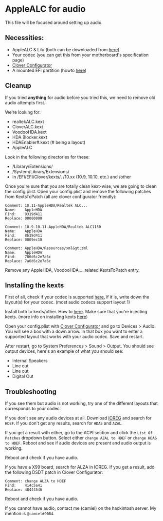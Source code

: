 # AppleALC for audio

This file will be focused around setting up audio.

## Necessities:
* AppleALC & Lilu (both can be downloaded from [here](https://1drv.ms/f/s!AiP7m5LaOED-mo9XA4Ml-69cwAsikQ))
* Your codec (you can get this from your motherboard's specification page)
* [Clover Configurator](http://mackie100projects.altervista.org/download-mac.php?version=classic)
* A mounted EFI partition (howto [here](../master/Tips.md#how-to-mount-efi))

## Cleanup
If you tried **anything** for audio before you tried this, we need to remove old audio attempts first.

We're looking for:
* realtekALC.kext
* CloverALC.kext
* VoodooHDA.kext
* HDA Blocker.kext
* HDAEnabler#.kext (# being a layout)
* AppleALC

Look in the following directories for these:
* /Library/Extensions/
* /System/Library/Extensions/
* In /EFI/EFI/Clover/kexts/, /10.xx (10.9, 10.10, etc.) and /other

Once you're sure that you are totally clean kext-wise, we are going to clean the config.plist. Open your config.plist and remove the following patches from KextsToPatch (all are clover configurator friendly):

```
Comment: 10.11-AppleHDA/Realtek ALC...
Name:    AppleHDA
Find:    8319d411
Replace: 00000000
```

```
Comment: 10.9-10.11-AppleHDA/Realtek ALC1150
Name:    AppleHDA
Find:    8b19d411
Replace: 0009ec10
```

```
Comment: AppleHDA/Resources/xml&gt;zml
Name:    AppleHDA
Find:    786d6c2e7a6c
Replace: 7a6d6c2e7a6c
```

Remove any AppleHDA, VoodooHDA,... related KextsToPatch entry.

## Installing the kexts
First of all, check if your codec is supported [here](https://github.com/vit9696/AppleALC/wiki/Supported-codecs), if it is, write down the layout(s) for your codec. (most audio codecs support layout 1)

Install both to kexts/other. How to [here](../master/Tips.md#how-to-mount-efi). Make sure that you're injecting kexts. (more info on installing kexts [here](../master/Tips.md#how-to-install-kexts))

Open your config.plist with [Clover Configurator](http://mackie100projects.altervista.org/download-mac.php?version=classic) and go to Devices > Audio. You will see a box with a down arrow. In that box you want to enter a supported layout that works with your audio codec. Save and restart. 

After restart, go to System Preferences > Sound > Output. You should see output devices, here's an example of what you should see:
* Internal Speakers
* Line out
* Line out
* Digital Out

## Troubleshooting
If you see them but audio is not working, try one of the different layouts that corresponds to your codec.

If you don't see any audio devices at all. Download [IOREG](http://mac.softpedia.com/get/System-Utilities/IORegistryExplorer.shtml) and search for `HDEF`. If you don't get any results, search for `HDAS` and `AZAL`.

If you get a result with either, go to the ACPI section and click the `List Of Patches` dropdown button. Select either `change AZAL to HDEF` or `change HDAS to HDEF`. Reboot and see if audio devices are present and audio output is working.

Reboot and check if you have audio.

If you have a X99 board, search for ALZA in IOREG. If you get a result, add the following DSDT patch in Clover Configurator:

```
Comment: change ALZA to HDEF
Find:    414c5a41
Replace: 48444546
```

Reboot and check if you have audio.

If you cannot have audio, contact me (camiel) on the hackintosh server. My mention is `@camiel#9084`.
